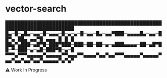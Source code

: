 # vector-search



████████████████████████████████████████████████████████████████████████
█▄─█─▄█▄─▄▄─█─▄▄▄─█─▄─▄─█─▄▄─█▄─▄▄▀███─▄▄▄▄█▄─▄▄─██▀▄─██▄─▄▄▀█─▄▄▄─█─█─█
██▄▀▄███─▄█▀█─███▀███─███─██─██─▄─▄███▄▄▄▄─██─▄█▀██─▀─███─▄─▄█─███▀█─▄─█
▀▀▀▄▀▀▀▄▄▄▄▄▀▄▄▄▄▄▀▀▄▄▄▀▀▄▄▄▄▀▄▄▀▄▄▀▀▀▄▄▄▄▄▀▄▄▄▄▄▀▄▄▀▄▄▀▄▄▀▄▄▀▄▄▄▄▄▀▄▀▄▀



:warning: Work In Progress
